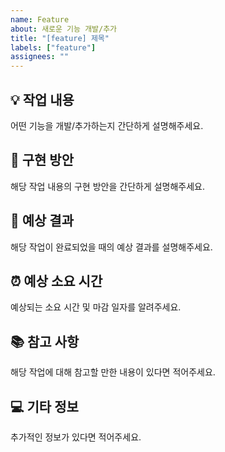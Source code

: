 ```yaml
---
name: Feature
about: 새로운 기능 개발/추가
title: "[feature] 제목"
labels: ["feature"]
assignees: ""
---
```


## 💡 작업 내용

어떤 기능을 개발/추가하는지 간단하게 설명해주세요.

## 🚀 구현 방안

해당 작업 내용의 구현 방안을 간단하게 설명해주세요.

## 🎉 예상 결과

해당 작업이 완료되었을 때의 예상 결과를 설명해주세요.

## ⏰ 예상 소요 시간

예상되는 소요 시간 및 마감 일자를 알려주세요.

## 📚 참고 사항

해당 작업에 대해 참고할 만한 내용이 있다면 적어주세요.

## 💻 기타 정보

추가적인 정보가 있다면 적어주세요.
